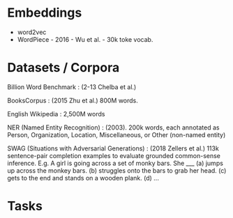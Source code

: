 # Embeddings
- word2vec
- WordPiece - 2016 - Wu et al. - 30k toke vocab.

# Datasets / Corpora
Billion Word Benchmark
: (2-13 Chelba et al.)

BooksCorpus
: (2015 Zhu et al.) 800M words.

English Wikipedia
: 2,500M words

NER (Named Entity Recognition)
: (2003). 200k words, each annotated as Person, Organization, Location, Miscellaneous, or Other (non-named entity)

SWAG (Situations with Adversarial Generations)
: (2018 Zellers et al.) 113k sentence-pair completion examples to evaluate grounded common-sense inference.
E.g. A girl is going across a set of monky bars. She ___
(a) jumps up across the monkey bars.
(b) struggles onto the bars to grab her head.
(c\) gets to the end and stands on a wooden plank.
(d) ...

# Tasks
<!--stackedit_data:
eyJoaXN0b3J5IjpbMTU5MzM2MTYyNl19
-->